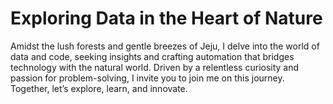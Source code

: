 <link rel="stylesheet" href="style.css">

<div class="container">
  <h1>Exploring Data in the Heart of Nature</h1>
  <p>Amidst the lush forests and gentle breezes of Jeju, I delve into the world of data and code, seeking insights and crafting automation that bridges technology with the natural world. Driven by a relentless curiosity and passion for problem-solving, I invite you to join me on this journey. Together, let’s explore, learn, and innovate.</p>
</div>
